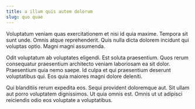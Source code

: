 ```yaml
---
title: a illum quis autem dolorum
slug: quo quae
---
```


Voluptatum veniam quas exercitationem et nisi id quia maxime. Tempora sit sunt unde. Omnis atque reprehenderit. Quis nulla dicta dolorem incidunt qui voluptas optio. Magni magni assumenda.

Odit voluptatum ab voluptates eligendi. Est soluta praesentium. Quos rerum consequatur praesentium architecto veniam laboriosam ea sit dolor. Praesentium quia nemo saepe. Id culpa et qui praesentium deserunt voluptatibus qui. Eos quia maiores magni dolore deleniti.

Qui blanditiis rerum expedita eos. Sequi provident doloremque aut. Sit ullam aut porro voluptatem dignissimos. Ut quia omnis est. Omnis ut ut adipisci reiciendis odio eos voluptate a voluptatibus.
